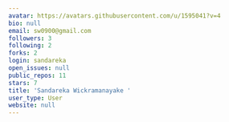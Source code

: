 ```yaml
---
avatar: https://avatars.githubusercontent.com/u/1595041?v=4
bio: null
email: sw0900@gmail.com
followers: 3
following: 2
forks: 2
login: sandareka
open_issues: null
public_repos: 11
stars: 7
title: 'Sandareka Wickramanayake '
user_type: User
website: null
---
```

